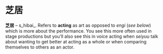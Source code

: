 # 芝居

**芝居** – s_hibai_. Refers to **acting** as art as opposed to _engi_ (_see below_) which is more about the performance. You see this more often used in stage productions but you’ll also see this in voice acting when _seiyuu_ talk about wanting to get better at acting as a whole or when comparing themselves to others as an actor.
